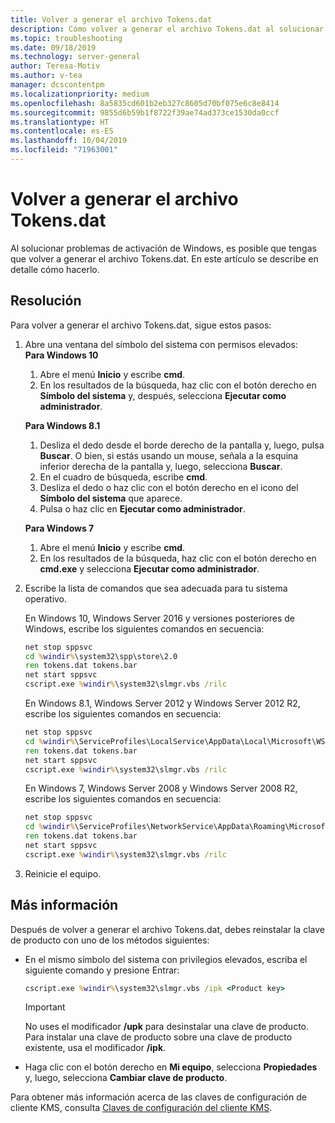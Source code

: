 ```yaml
---
title: Volver a generar el archivo Tokens.dat
description: Cómo volver a generar el archivo Tokens.dat al solucionar problemas de activación de Windows
ms.topic: troubleshooting
ms.date: 09/18/2019
ms.technology: server-general
author: Teresa-Motiv
ms.author: v-tea
manager: dcscontentpm
ms.localizationpriority: medium
ms.openlocfilehash: 8a5835cd601b2eb327c8605d70bf075e6c8e8414
ms.sourcegitcommit: 9855d6b59b1f8722f39ae74ad373ce1530da0ccf
ms.translationtype: HT
ms.contentlocale: es-ES
ms.lasthandoff: 10/04/2019
ms.locfileid: "71963001"
---
```

# <a name="rebuild-the-tokensdat-file"></a>Volver a generar el archivo Tokens.dat

Al solucionar problemas de activación de Windows, es posible que tengas que volver a generar el archivo Tokens.dat. En este artículo se describe en detalle cómo hacerlo.

## <a name="resolution"></a>Resolución

Para volver a generar el archivo Tokens.dat, sigue estos pasos:

1. Abre una ventana del símbolo del sistema con permisos elevados:  
   **Para Windows 10**

   1. Abre el menú **Inicio** y escribe **cmd**.
   1. En los resultados de la búsqueda, haz clic con el botón derecho en **Símbolo del sistema** y, después, selecciona **Ejecutar como administrador**.  

   **Para Windows 8.1**
   1. Desliza el dedo desde el borde derecho de la pantalla y, luego, pulsa **Buscar**. O bien, si estás usando un mouse, señala a la esquina inferior derecha de la pantalla y, luego, selecciona **Buscar**.
   1. En el cuadro de búsqueda, escribe **cmd**.
   1. Desliza el dedo o haz clic con el botón derecho en el icono del **Símbolo del sistema** que aparece.
   1. Pulsa o haz clic en **Ejecutar como administrador**.

   **Para Windows 7**
   1. Abre el menú **Inicio** y escribe **cmd**.
   1. En los resultados de la búsqueda, haz clic con el botón derecho en **cmd.exe** y selecciona **Ejecutar como administrador**.

1. Escribe la lista de comandos que sea adecuada para tu sistema operativo.  

   En Windows 10, Windows Server 2016 y versiones posteriores de Windows, escribe los siguientes comandos en secuencia:
   ```cmd
   net stop sppsvc
   cd %windir%\system32\spp\store\2.0
   ren tokens.dat tokens.bar
   net start sppsvc
   cscript.exe %windir%\system32\slmgr.vbs /rilc
   ```
   En Windows 8.1, Windows Server 2012 y Windows Server 2012 R2, escribe los siguientes comandos en secuencia:
   ```cmd
   net stop sppsvc
   cd %windir%\ServiceProfiles\LocalService\AppData\Local\Microsoft\WSLicense
   ren tokens.dat tokens.bar
   net start sppsvc
   cscript.exe %windir%\system32\slmgr.vbs /rilc
   ```
   En Windows 7, Windows Server 2008 y Windows Server 2008 R2, escribe los siguientes comandos en secuencia:
   ```cmd
   net stop sppsvc
   cd %windir%\ServiceProfiles\NetworkService\AppData\Roaming\Microsoft\SoftwareProtectionPlatform
   ren tokens.dat tokens.bar
   net start sppsvc
   cscript.exe %windir%\system32\slmgr.vbs /rilc
   ```
1. Reinicie el equipo.

## <a name="more-information"></a>Más información

Después de volver a generar el archivo Tokens.dat, debes reinstalar la clave de producto con uno de los métodos siguientes:

- En el mismo símbolo del sistema con privilegios elevados, escriba el siguiente comando y presione Entrar:

   ```cmd
   cscript.exe %windir%\system32\slmgr.vbs /ipk <Product key>
   ```

  > [!IMPORTANT]
  > No uses el modificador **/upk** para desinstalar una clave de producto. Para instalar una clave de producto sobre una clave de producto existente, usa el modificador **/ipk**.
- Haga clic con el botón derecho en **Mi equipo**, selecciona **Propiedades** y, luego, selecciona **Cambiar clave de producto**.

Para obtener más información acerca de las claves de configuración de cliente KMS, consulta [Claves de configuración del cliente KMS](kmsclientkeys.md).
